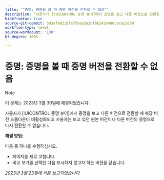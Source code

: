 ```yaml
---
title: '“증명: 증명을 볼 때 증명 버전을 전환할 수 없음”'
description: “사용자가 [!UICONTROL 증명 뷰어]에서 증명을 보고 다른 버전으로 전환할 때 해당 버전 드롭다운이 비활성화되고 사용자는 보고 있던 원본 버전이나 다른 버전의 증명으로 다시 전환할 수 없습니다.”
hidefromtoc: true
source-git-commit: b03ef9d21bfe75bea3a2df6b2420490c6ce22050
workflow-type: tm+mt
source-wordcount: '130'
ht-degree: 100%

---
```



# 증명: 증명을 볼 때 증명 버전을 전환할 수 없음

>[!NOTE]
>
>이 문제는 2023년 3월 30일에 해결되었습니다.

사용자가 [!UICONTROL 증명 뷰어]에서 증명을 보고 다른 버전으로 전환할 때 해당 버전 드롭다운이 비활성화되고 사용자는 보고 있던 원본 버전이나 다른 버전의 증명으로 다시 전환할 수 없습니다.

**해결 방법:**

다음 중 하나를 수행하십시오.

* 페이지를 새로 고칩니다.
* 비교 보기를 선택한 다음 표시하지 않고자 하는 버전을 닫습니다.

_2023년 3월 23일에 처음 보고되었습니다._


